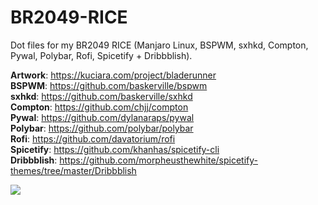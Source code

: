 # BR2049-RICE
Dot files for my BR2049 RICE (Manjaro Linux, BSPWM, sxhkd, Compton, Pywal, Polybar, Rofi, Spicetify + Dribbblish).


<b>Artwork</b>: https://kuciara.com/project/bladerunner<br>
<b>BSPWM</b>: https://github.com/baskerville/bspwm<br>
<b>sxhkd</b>: https://github.com/baskerville/sxhkd<br>
<b>Compton</b>: https://github.com/chjj/compton<br>
<b>Pywal</b>: https://github.com/dylanaraps/pywal<br>
<b>Polybar</b>: https://github.com/polybar/polybar<br>
<b>Rofi</b>: https://github.com/davatorium/rofi<br>
<b>Spicetify</b>: https://github.com/khanhas/spicetify-cli<br>
<b>Dribbblish</b>: https://github.com/morpheusthewhite/spicetify-themes/tree/master/Dribbblish


<img src="Pictures/Rice/Example.png">

